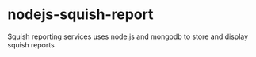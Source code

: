 nodejs-squish-report
====================

Squish reporting services uses node.js and mongodb to store and display squish reports
